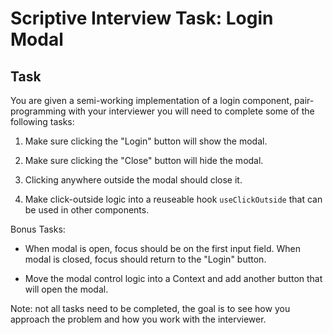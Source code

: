 # Scriptive Interview Task: Login Modal

## Task

You are given a semi-working implementation of a login component, pair-programming with your interviewer you will need to complete some of the following tasks:

1. Make sure clicking the "Login" button will show the modal.

2. Make sure clicking the "Close" button will hide the modal.

3. Clicking anywhere outside the modal should close it.

4. Make click-outside logic into a reuseable hook `useClickOutside` that can be used in other components.


Bonus Tasks:

- When modal is open, focus should be on the first input field. When modal is closed, focus should return to the "Login" button.

- Move the modal control logic into a Context and add another button that will open the modal.

Note: not all tasks need to be completed, the goal is to see how you approach the problem and how you work with the interviewer.